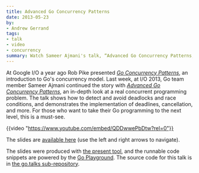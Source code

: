 ```yaml
---
title: Advanced Go Concurrency Patterns
date: 2013-05-23
by:
- Andrew Gerrand
tags:
- talk
- video
- concurrency
summary: Watch Sameer Ajmani's talk, “Advanced Go Concurrency Patterns,” from Google I/O 2013.
---
```



At Google I/O a year ago Rob Pike presented [_Go Concurrency Patterns_](/talks/2012/concurrency.slide),
an introduction to Go's concurrency model.
Last week, at I/O 2013, Go team member Sameer Ajmani continued the story
with [_Advanced Go Concurrency Patterns_](http://go.dev/talks/2013/advconc.slide),
an in-depth look at a real concurrent programming problem.
The talk shows how to detect and avoid deadlocks and race conditions,
and demonstrates the implementation of deadlines,
cancellation, and more.
For those who want to take their Go programming to the next level, this is a must-see.

{{video "https://www.youtube.com/embed/QDDwwePbDtw?rel=0"}}

The slides are [available here](/talks/2013/advconc.slide)
(use the left and right arrows to navigate).

The slides were produced with [the present tool](https://godoc.org/golang.org/x/tools/present),
and the runnable code snippets are powered by the [Go Playground](http://play.golang.org/).
The source code for this talk is in [the go.talks sub-repository](https://github.com/golang/talks/tree/master/content/2013/advconc).
